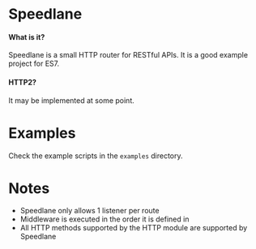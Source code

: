 # Speedlane

#### What is it?
Speedlane is a small HTTP router for RESTful APIs. It is a good example project for ES7.

#### HTTP2?
It may be implemented at some point.

# Examples
Check the example scripts in the `examples` directory.

# Notes
- Speedlane only allows 1 listener per route 
- Middleware is executed in the order it is defined in
- All HTTP methods supported by the HTTP module are supported by Speedlane
